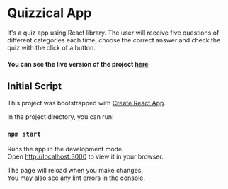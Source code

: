 # Quizzical App

It's a quiz app using React library.
The user will receive five questions of different categories each time, choose the correct answer and check the quiz with the click of a button.
#### You can see the live version of the project [here](http://quizzical-app-fmirzaei93.vercel.app)


## Initial Script
This project was bootstrapped with [Create React App](https://github.com/facebook/create-react-app).

In the project directory, you can run:

### `npm start`

Runs the app in the development mode.\
Open [http://localhost:3000](http://localhost:3000) to view it in your browser.

The page will reload when you make changes.\
You may also see any lint errors in the console.
